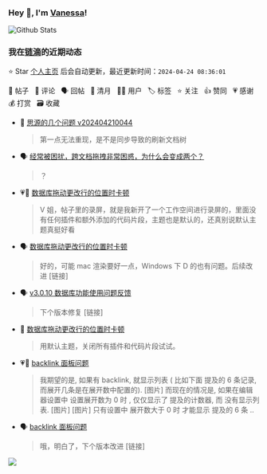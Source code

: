 ### Hey 👋, I'm [Vanessa](http://vanessa.b3log.org/)!

![Github Stats](https://github-readme-stats.vercel.app/api?username=Vanessa219&show_icons=true)

<!--events start -->

### 我在[链滴](https://ld246.com)的近期动态

⭐️ Star [个人主页](https://github.com/Vanessa219/Vanessa219) 后会自动更新，最近更新时间：`2024-04-24 08:36:01`

📝 帖子 &nbsp; 💬 评论 &nbsp; 🗣 回帖 &nbsp; 🌙 清月 &nbsp; 👨‍💻 用户 &nbsp; 🏷️ 标签 &nbsp; ⭐️ 关注 &nbsp; 👍 赞同 &nbsp; 💗 感谢 &nbsp; 💰 打赏 &nbsp; 🗃 收藏

* 💬 [思源的几个问题 v202404210044](https://ld246.com/article/1713763756846/comment/1713837359063#comments)

  > 第一点无法重现，是不是同步导致的刷新文档树
* 🗣 [经常被困扰，跨文档拖拽非常困惑，为什么会变成两个？](https://ld246.com/article/1713768540622/comment/1713786308671#comments)

  > ？
* 💗💬 [数据库拖动更改行的位置时卡顿](https://ld246.com/article/1713541217115/comment/1713682324369#comments)

  > V 姐，帖子里的录屏，就是我新开了一个工作空间进行录屏的，里面没有任何插件和额外添加的代码片段，主题也是默认的，还真别说默认主题真挺好看
* 🗣 [数据库拖动更改行的位置时卡顿](https://ld246.com/article/1713541217115/comment/1713682324369#comments)

  > 好的，可能 mac 渲染要好一点，Windows 下 D 的也有问题。后续改进 [链接]
* 🗣 [v3.0.10 数据库功能使用问题反馈](https://ld246.com/article/1713593768818/comment/1713618001094#comments)

  > 下个版本修复 [链接]
* 💬 [数据库拖动更改行的位置时卡顿](https://ld246.com/article/1713541217115/comment/1713671466629#comments)

  > 用默认主题，关闭所有插件和代码片段试试。
* 💗💬 [backlink 面板问题](https://ld246.com/article/1713333872510/comment/1713535535727#comments)

  > 我期望的是, 如果有 backlink, 就显示列表 ( 比如下面 提及的 6 条记录,而展开几条是在展开数中配置的). [图片] 而现在的情况是, 如果在编辑器设置中 设置展开数为 0 时 , 仅仅显示了 提及的计数器, 而 没有显示列表. [图片] [图片] 只有设置中 展开数大于 0 时 才能显示 提及的 6 条 ..
* 🗣 [backlink 面板问题](https://ld246.com/article/1713333872510/comment/1713535535727#comments)

  > 哦，明白了，下个版本改进 [链接]


<!--events end -->

<a title="Hits" target="_blank" href="https://github.com/Vanessa219/Vanessa219"><img src="https://hits.b3log.org/Vanessa219/Vanessa219.svg"></a>
